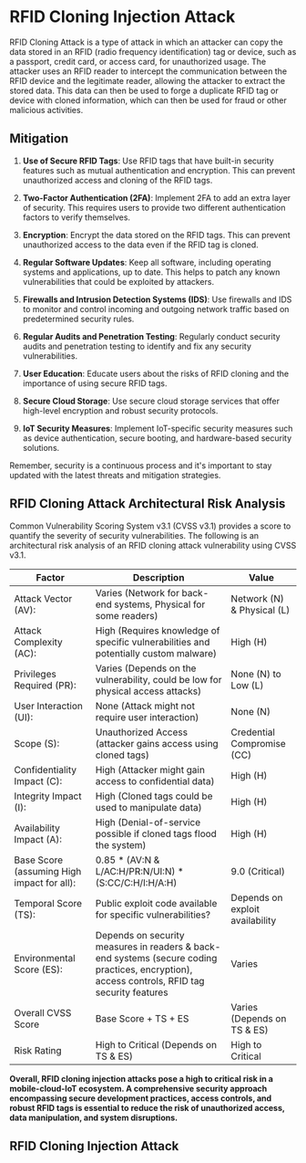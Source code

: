 # RFID Cloning Injection Attack 

RFID Cloning Attack is a type of attack in which an attacker can copy the data stored in an RFID (radio frequency identification) tag or device, such as a passport, credit card, or access card, for unauthorized usage. The attacker uses an RFID reader to intercept the communication between the RFID device and the legitimate reader, allowing the attacker to extract the stored data. This data can then be used to forge a duplicate RFID tag or device with cloned information, which can then be used for fraud or other malicious activities.

## Mitigation

1. **Use of Secure RFID Tags**: Use RFID tags that have built-in security features such as mutual authentication and encryption. This can prevent unauthorized access and cloning of the RFID tags.

2. **Two-Factor Authentication (2FA)**: Implement 2FA to add an extra layer of security. This requires users to provide two different authentication factors to verify themselves.

3. **Encryption**: Encrypt the data stored on the RFID tags. This can prevent unauthorized access to the data even if the RFID tag is cloned.

4. **Regular Software Updates**: Keep all software, including operating systems and applications, up to date. This helps to patch any known vulnerabilities that could be exploited by attackers.

5. **Firewalls and Intrusion Detection Systems (IDS)**: Use firewalls and IDS to monitor and control incoming and outgoing network traffic based on predetermined security rules.

6. **Regular Audits and Penetration Testing**: Regularly conduct security audits and penetration testing to identify and fix any security vulnerabilities.

7. **User Education**: Educate users about the risks of RFID cloning and the importance of using secure RFID tags.

8. **Secure Cloud Storage**: Use secure cloud storage services that offer high-level encryption and robust security protocols.

9. **IoT Security Measures**: Implement IoT-specific security measures such as device authentication, secure booting, and hardware-based security solutions.

Remember, security is a continuous process and it's important to stay updated with the latest threats and mitigation strategies.

## RFID Cloning Attack Architectural Risk Analysis

Common Vulnerability Scoring System v3.1 (CVSS v3.1) provides a score to quantify the severity of security vulnerabilities. The following is an architectural risk analysis of an RFID cloning attack vulnerability using CVSS v3.1. 

| **Factor**                                   | **Description**                                                                                                                                   | **Value**                                     |
|----------------------------------------------|---------------------------------------------------------------------------------------------------------------------------------------------------|-----------------------------------------------|
| Attack   Vector (AV):                        | Varies   (Network for back-end systems, Physical for some readers)                                                                                |         Network (N) & Physical (L)            |
| Attack   Complexity (AC):                    | High   (Requires knowledge of specific vulnerabilities and potentially custom   malware)                                                          | High   (H)                                    |
| Privileges   Required (PR):                  | Varies   (Depends on the vulnerability, could be low for physical access attacks)                                                                 |         None (N) to Low (L)                   |
| User   Interaction (UI):                     | None   (Attack might not require user interaction)                                                                                                | None   (N)                                    |
| Scope   (S):                                 | Unauthorized   Access (attacker gains access using cloned tags)                                                                                   |         Credential Compromise (CC)            |
| Confidentiality   Impact (C):                | High   (Attacker might gain access to confidential data)                                                                                          | High   (H)                                    |
| Integrity   Impact (I):                      | High   (Cloned tags could be used to manipulate data)                                                                                             | High   (H)                                    |
| Availability   Impact (A):                   | High   (Denial-of-service possible if cloned tags flood the system)                                                                               | High   (H)                                    |
| Base   Score (assuming High impact for all): | 0.85   * (AV:N & L/AC:H/PR:N/UI:N) * (S:CC/C:H/I:H/A:H)                                                                                           | 9.0   (Critical)                              |
| Temporal   Score (TS):                       | Public   exploit code available for specific vulnerabilities?                                                                                     |         Depends on exploit availability       |
| Environmental   Score (ES):                  | Depends   on security measures in readers & back-end systems (secure coding   practices, encryption), access controls, RFID tag security features | Varies                                        |
| Overall   CVSS Score                         | Base   Score + TS + ES                                                                                                                            |         Varies (Depends on TS & ES)           |
| Risk   Rating                                | High   to Critical (Depends on TS & ES)                                                                                                           | High   to Critical                            |

**Overall, RFID cloning injection attacks pose a high to critical risk in a mobile-cloud-IoT ecosystem. A comprehensive security approach encompassing secure development practices, access controls, and robust RFID tags is essential to reduce the risk of unauthorized access, data manipulation, and system disruptions.**

## RFID Cloning Injection Attack 